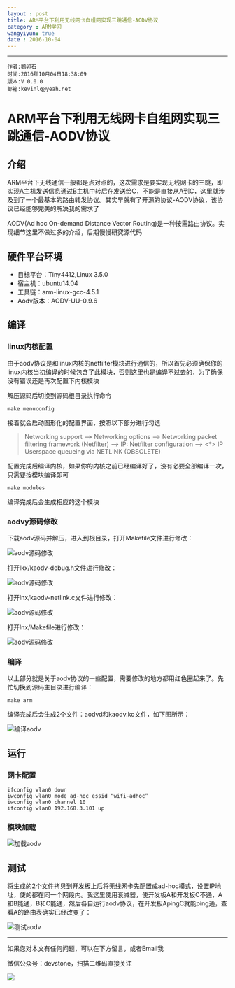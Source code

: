 ```yaml
---
layout : post
title: ARM平台下利用无线网卡自组网实现三跳通信-AODV协议
category : ARM学习
wangyiyun: true
date : 2016-10-04
---
```


******

    作者:鹅卵石
    时间:2016年10月04日18:38:09
    版本:V 0.0.0
    邮箱:kevinlq@yeah.net

<!-- more -->

# ARM平台下利用无线网卡自组网实现三跳通信-AODV协议

## 介绍

ARM平台下无线通信一般都是点对点的，这次需求是要实现无线网卡的三跳，即实现A主机发送信息通过B主机中转后在发送给C，不能是直接从A到C，这里就涉及到了一个最基本的路由转发协议。其实早就有了开源的协议-AODV协议，该协议已经能够完美的解决我的需求了

AODV(Ad hoc On-demand Distance Vector Routing)是一种按需路由协议。实现细节这里不做过多的介绍，后期慢慢研究源代码

## 硬件平台环境

* 目标平台：Tiny4412,Linux 3.5.0 
* 宿主机：ubuntu14.04 
* 工具链：arm-linux-gcc-4.5.1 
* Aodv版本：AODV-UU-0.9.6

## 编译

### linux内核配置

由于aodv协议是和linux内核的netfilter模块进行通信的，所以首先必须确保你的linux内核当初编译的时候包含了此模块，否则这里也是编译不过去的，为了确保没有错误还是再次配置下内核模块

解压源码后切换到源码根目录执行命令

```
make menuconfig
```

接着就会启动图形化的配置界面，按照以下部分进行勾选

>Networking support —> Networking options —> 
Networking packet filtering framework (Netfilter) —> 
IP: Netfilter configuration —> 
<*> IP Userspace queueing via NETLINK (OBSOLETE)

配置完成后编译内核，如果你的内核之前已经编译好了，没有必要全部编译一次，只需要按模块编译即可

```
make modules 
```

编译完成后会生成相应的这个模块

### aodvy源码修改

下载aodv源码并解压，进入到根目录，打开Makefile文件进行修改：

![aodv源码修改](/res/img/blog/ARM学习/aodv_source.png)

打开lkx/kaodv-debug.h文件进行修改： 

![aodv源码修改](/res/img/blog/ARM学习/aodv_source2.png)

打开lnx/kaodv-netlink.c文件进行修改： 

![aodv源码修改](/res/img/blog/ARM学习/aodv_source3.png)

打开lnx/Makefile进行修改： 

![aodv源码修改](/res/img/blog/ARM学习/aodv_source4.png)


### 编译

以上部分就是关于aodv协议的一些配置，需要修改的地方都用红色圈起来了。先忙切换到源码主目录进行编译：

```
make arm
```

编译完成后会生成2个文件：aodvd和kaodv.ko文件，如下图所示：

![编译aodv](/res/img/blog/ARM学习/aodv_make.png)

## 运行

### 网卡配置

```
ifconfig wlan0 down 
iwconfig wlan0 mode ad-hoc essid “wifi-adhoc” 
iwconfig wlan0 channel 10 
ifconfig wlan0 192.168.3.101 up
```


### 模块加载

![加载aodv](/res/img/blog/ARM学习/aodv_load.png)

## 测试

将生成的2个文件拷贝到开发板上后将无线网卡先配置成ad-hoc模式，设置IP地址，使的都在同一个网段内。我这里使用衰减器，使开发板A和开发板C不通，A和B能通，B和C能通，然后各自运行aodv协议，在开发板ApingC就能ping通，查看A的路由表确实已经改变了：

![测试aodv](/res/img/blog/ARM学习/aodv_test.png)


---

如果您对本文有任何问题，可以在下方留言，或者Email我 

微信公众号：devstone，扫描二维码直接关注

![](/res/img/blog/qrcode_for_devstone.jpg)